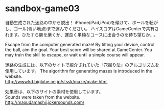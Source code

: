 # sandbox-game03

自動生成された迷路の中から脱出！
iPhone(iPad,iPod)を傾けて、ボールを転がし、ゴール(青い地点)まで運んでください。
ハイスコアはGameCenterで共有されます。ひたすら腕を磨くか、運良く単純なコースに出会うのを待ち望むか…。

Escape from the computer generated maze!
By tilting your device, control the ball, aim the goal.
Your best score will be shared at GameCenter.
You may train the skill to escape, or wait until a simple course will appear.

迷路の生成には、以下のサイトで紹介されていた「穴掘り法」のアルゴリズムを使用しています。
The algorithm for generating mazes is introduced in the website.  
http://www5d.biglobe.ne.jp/stssk/maze/make.html

効果音は、以下のサイトの素材を使用しています。  
Sounds were taken from the website.  
http://maoudamashii.jokersounds.com/

